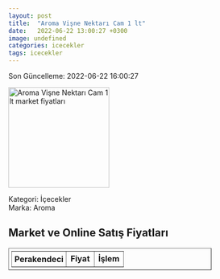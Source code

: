 ```yaml
---
layout: post
title:  "Aroma Vişne Nektarı Cam 1 lt"
date:   2022-06-22 13:00:27 +0300
image: undefined
categories: icecekler
tags: icecekler
---
```


Son Güncelleme: 2022-06-22 16:00:27

<img src="undefined" width="200" alt="Aroma Vişne Nektarı Cam 1 lt market fiyatları" />

Kategori: İçecekler
<br />
Marka: Aroma

<h2>Market ve Online Satış Fiyatları</h2>

<table border="1" style="padding: 5px;width:80%;">
  <tr>
    <td style="padding: 5px;"><strong>Perakendeci</strong></td>
    <td><strong>Fiyat</strong></td>
    <td><strong>İşlem</strong></td>
  </tr>
  
</table>

